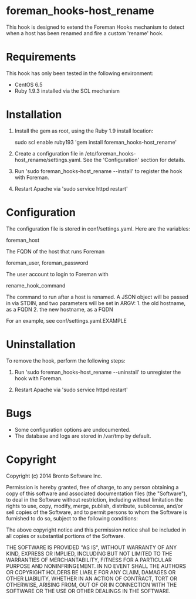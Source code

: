 foreman_hooks-host_rename
===================

This hook is designed to extend the Foreman Hooks mechanism to detect when a host 
has been renamed and fire a custom 'rename' hook.

Requirements
============

This hook has only been tested in the following environment:

 * CentOS 6.5
 * Ruby 1.9.3 installed via the SCL mechanism

Installation
============

  1. Install the gem as root, using the Ruby 1.9 install location:
  
        sudo scl enable ruby193 'gem install foreman_hooks-host_rename'
  
  2. Create a configuration file in /etc/foreman_hooks-host_rename/settings.yaml.
     See the 'Configuration' section for details.
  
  3. Run 'sudo foreman_hooks-host_rename --install' to register the hook with
     Foreman.
  
  4. Restart Apache via 'sudo service httpd restart'

Configuration
=============

The configuration file is stored in conf/settings.yaml. Here are the variables:

foreman_host        

  The FQDN of the host that runs Foreman

foreman_user, foreman_password
  
  The user account to login to Foreman with

rename_hook_command

  The command to run after a host is renamed. A JSON object will be passed in via STDIN, and two parameters will be set in ARGV:
    1. the old hostname, as a FQDN
    2. the new hostname, as a FQDN

For an example, see conf/settings.yaml.EXAMPLE

Uninstallation
==============

To remove the hook, perform the following steps:

1. Run 'sudo foreman_hooks-host_rename --uninstall' to unregister the hook with
   Foreman.

2. Restart Apache via 'sudo service httpd restart'

Bugs
====

 * Some configuration options are undocumented.
 * The database and logs are stored in /var/tmp by default.
   
Copyright
=========

Copyright (c) 2014 Bronto Software Inc.

Permission is hereby granted, free of charge, to any person obtaining a copy of
this software and associated documentation files (the "Software"), to deal in
the Software without restriction, including without limitation the rights to
use, copy, modify, merge, publish, distribute, sublicense, and/or sell copies of
the Software, and to permit persons to whom the Software is furnished to do so,
subject to the following conditions:

The above copyright notice and this permission notice shall be included in all
copies or substantial portions of the Software.

THE SOFTWARE IS PROVIDED "AS IS", WITHOUT WARRANTY OF ANY KIND, EXPRESS OR
IMPLIED, INCLUDING BUT NOT LIMITED TO THE WARRANTIES OF MERCHANTABILITY, FITNESS
FOR A PARTICULAR PURPOSE AND NONINFRINGEMENT. IN NO EVENT SHALL THE AUTHORS OR
COPYRIGHT HOLDERS BE LIABLE FOR ANY CLAIM, DAMAGES OR OTHER LIABILITY, WHETHER
IN AN ACTION OF CONTRACT, TORT OR OTHERWISE, ARISING FROM, OUT OF OR IN
CONNECTION WITH THE SOFTWARE OR THE USE OR OTHER DEALINGS IN THE SOFTWARE.
